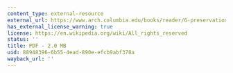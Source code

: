```yaml
---
content_type: external-resource
external_url: https://www.arch.columbia.edu/books/reader/6-preservation-is-overtaking-us
has_external_license_warning: true
license: https://en.wikipedia.org/wiki/All_rights_reserved
status: ''
title: PDF - 2.0 MB
uid: 88948396-6b55-4ead-890e-efcb9abf378a
wayback_url: ''
---
```

